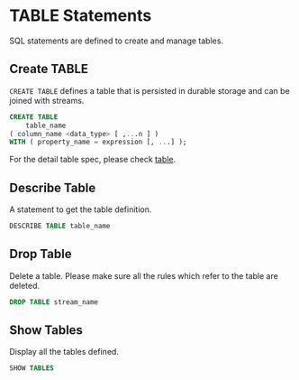 # TABLE Statements

SQL statements are defined to create and manage tables.

## Create TABLE

`CREATE TABLE` defines a table that is persisted in durable storage and can be joined with streams.

```sql
CREATE TABLE
    table_name
( column_name <data_type> [ ,...n ] )
WITH ( property_name = expression [, ...] );
```

For the detail table spec, please check [table](../guide/tables/overview.md).

## Describe Table

A statement to get the table definition.

```SQL
DESCRIBE TABLE table_name
```

## Drop Table

Delete a table. Please make sure all the rules which refer to the table are deleted.

```SQL
DROP TABLE stream_name
```

## Show Tables

Display all the tables defined.

```SQL
SHOW TABLES
```
